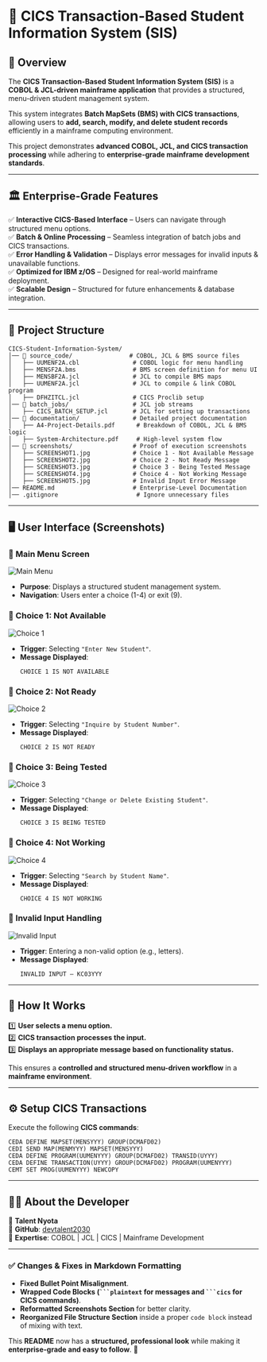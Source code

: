 # 📌 CICS Transaction-Based Student Information System (SIS)

## 🚀 Overview  
The **CICS Transaction-Based Student Information System (SIS)** is a **COBOL & JCL-driven mainframe application** that provides a structured, menu-driven student management system.  

This system integrates **Batch MapSets (BMS) with CICS transactions**, allowing users to **add, search, modify, and delete student records** efficiently in a mainframe computing environment.  

This project demonstrates **advanced COBOL, JCL, and CICS transaction processing** while adhering to **enterprise-grade mainframe development standards**.

---

## 🏛️ Enterprise-Grade Features  
✅ **Interactive CICS-Based Interface** – Users can navigate through structured menu options.  
✅ **Batch & Online Processing** – Seamless integration of batch jobs and CICS transactions.  
✅ **Error Handling & Validation** – Displays error messages for invalid inputs & unavailable functions.  
✅ **Optimized for IBM z/OS** – Designed for real-world mainframe deployment.  
✅ **Scalable Design** – Structured for future enhancements & database integration.  

---

## 📂 Project Structure  

```
CICS-Student-Information-System/
│── 📂 source_code/                # COBOL, JCL & BMS source files
│   ├── UUMENF2A.cbl               # COBOL logic for menu handling
│   ├── MENSF2A.bms                # BMS screen definition for menu UI
│   ├── MENSBF2A.jcl               # JCL to compile BMS maps
│   ├── UUMENF2A.jcl               # JCL to compile & link COBOL program
│   ├── DFHZITCL.jcl               # CICS Proclib setup
│── 📂 batch_jobs/                  # JCL job streams
│   ├── CICS_BATCH_SETUP.jcl       # JCL for setting up transactions
│── 📂 documentation/               # Detailed project documentation
│   ├── A4-Project-Details.pdf      # Breakdown of COBOL, JCL & BMS logic
│   ├── System-Architecture.pdf     # High-level system flow
│── 📂 screenshots/                 # Proof of execution screenshots
│   ├── SCREENSHOT1.jpg            # Choice 1 - Not Available Message
│   ├── SCREENSHOT2.jpg            # Choice 2 - Not Ready Message
│   ├── SCREENSHOT3.jpg            # Choice 3 - Being Tested Message
│   ├── SCREENSHOT4.jpg            # Choice 4 - Not Working Message
│   ├── SCREENSHOT5.jpg            # Invalid Input Error Message
│── README.md                      # Enterprise-Level Documentation
│── .gitignore                      # Ignore unnecessary files
```

---

## 🖥️ **User Interface (Screenshots)**  

### **📌 Main Menu Screen**  
![Main Menu](/screenshots/SCREENSHOT1.png "Main Menu")

- **Purpose**: Displays a structured student management system.  
- **Navigation**: Users enter a choice (1-4) or exit (9).  

### **🛑 Choice 1: Not Available**  
![Choice 1](./screenshots/SCREENSHOT1.png "Choice 1 - Not Available")

- **Trigger**: Selecting `"Enter New Student"`.  
- **Message Displayed**:  
  ```plaintext
  CHOICE 1 IS NOT AVAILABLE
  ```

### **🛑 Choice 2: Not Ready**  
![Choice 2](./screenshots/SCREENSHOT2.png "Choice 2 - Not Ready")

- **Trigger**: Selecting `"Inquire by Student Number"`.  
- **Message Displayed**:  
  ```plaintext
  CHOICE 2 IS NOT READY
  ```

### **🛑 Choice 3: Being Tested**  
![Choice 3](./screenshots/SCREENSHOT3.png "Choice 3 - Being Tested")

- **Trigger**: Selecting `"Change or Delete Existing Student"`.  
- **Message Displayed**:  
  ```plaintext
  CHOICE 3 IS BEING TESTED
  ```

### **🛑 Choice 4: Not Working**  
![Choice 4](./screenshots/SCREENSHOT4.png "Choice 4 - Not Working")

- **Trigger**: Selecting `"Search by Student Name"`.  
- **Message Displayed**:  
  ```plaintext
  CHOICE 4 IS NOT WORKING
  ```

### **🚫 Invalid Input Handling**  
![Invalid Input](./screenshots/SCREENSHOT5.png "Invalid Input")

- **Trigger**: Entering a non-valid option (e.g., letters).  
- **Message Displayed**:  
  ```plaintext
  INVALID INPUT – KC03YYY
  ```

---

## 📜 **How It Works**  

1️⃣ **User selects a menu option.**  
2️⃣ **CICS transaction processes the input.**  
3️⃣ **Displays an appropriate message based on functionality status.**  

This ensures a **controlled and structured menu-driven workflow** in a **mainframe environment**.

---

## ⚙️ **Setup CICS Transactions**  

Execute the following **CICS commands**:

```cics
CEDA DEFINE MAPSET(MENSYYY) GROUP(DCMAFD02)
CEDI SEND MAP(MENMYYY) MAPSET(MENSYYY)
CEDA DEFINE PROGRAM(UUMENYYY) GROUP(DCMAFD02) TRANSID(UYYY)
CEDA DEFINE TRANSACTION(UYYY) GROUP(DCMAFD02) PROGRAM(UUMENYYY)
CEMT SET PROG(UUMENYYY) NEWCOPY
```

---

## 👨‍💻 **About the Developer**  

📌 **Talent Nyota**  
📌 **GitHub**: [devtalent2030](https://github.com/devtalent2030)  
📌 **Expertise**: COBOL | JCL | CICS | Mainframe Development  

---

### ✅ **Changes & Fixes in Markdown Formatting**
- **Fixed Bullet Point Misalignment**.
- **Wrapped Code Blocks (` ```plaintext ` for messages and ` ```cics ` for CICS commands)**.
- **Reformatted Screenshots Section** for better clarity.
- **Reorganized File Structure Section** inside a proper `code block` instead of mixing with text.

This **README** now has a **structured, professional look** while making it **enterprise-grade and easy to follow**. 🚀